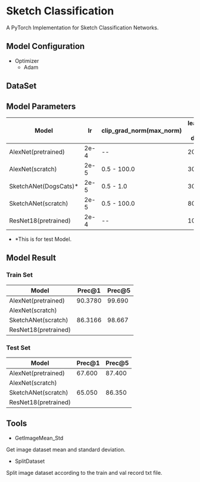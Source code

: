 # Sketch Classification
   A PyTorch Implementation for Sketch Classification Networks.
   
## Model Configuration
- Optimizer
   - Adam
## DataSet


## Model Parameters
| Model | lr | clip_grad_norm(max_norm)| learning rate decay | weight_decay |
| --- | --- | --- | --- | --- |
| AlexNet(pretrained) | 2e-4 | -- | 20 | 0.0005 | 
| AlexNet(scratch) | 2e-5 | 0.5 - 100.0 | 30 | 0.0005 |
| SketchANet(DogsCats)* | 2e-5 | 0.5 - 1.0 | 30 | 0.0005 |
| SketchANet(scratch) | 2e-5 | 0.5 - 100.0 | 800 | 0.0001 - 0.0003 | 
| ResNet18(pretrained)| 2e-4 | -- | 10 | 0.0005 |

* *This is for test Model.

## Model Result
### Train Set
| Model | Prec@1 | Prec@5 |
| --- | --- | --- |
| AlexNet(pretrained) | 90.3780 | 99.690 |
| AlexNet(scratch) |  |  |
| SketchANet(scratch) | 86.3166 | 98.667 |
| ResNet18(pretrained) | 


### Test Set
| Model | Prec@1 | Prec@5 |
| --- | --- | --- |
| AlexNet(pretrained) | 67.600 | 87.400 |
| AlexNet(scratch) |  |  |
| SketchANet(scratch) | 65.050 | 86.350 |
| ResNet18(pretrained) | 


## Tools
- GetImageMean_Std

Get image dataset mean and standard deviation.

- SplitDataset

Split image dataset according to the train and val record txt file.